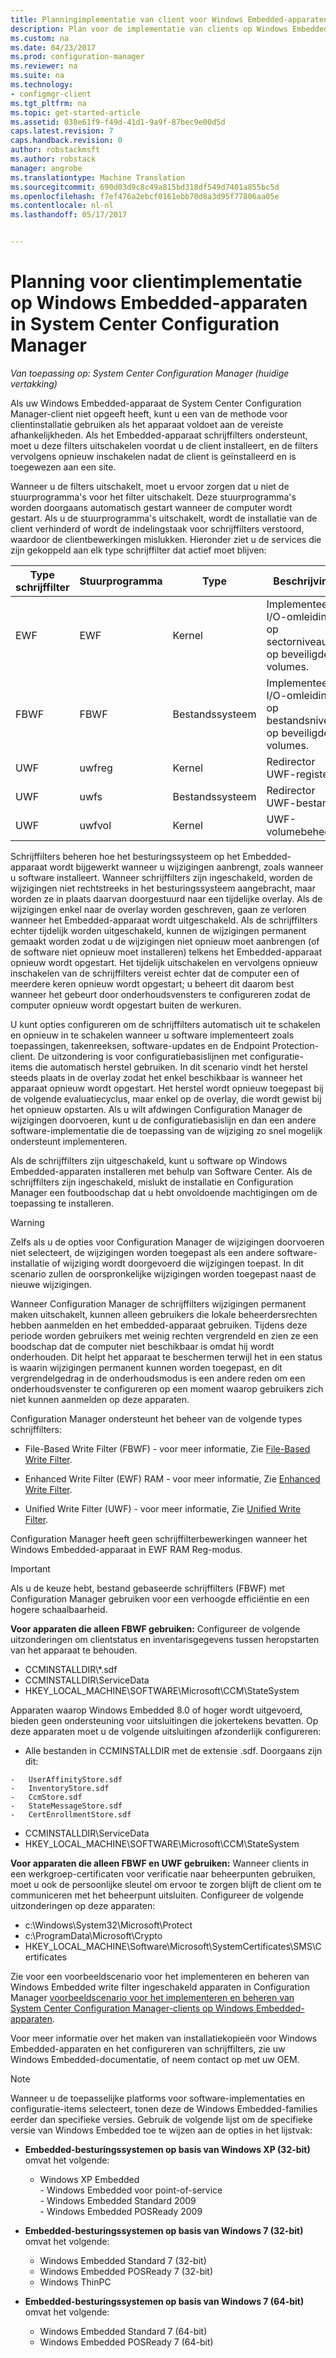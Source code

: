 ```yaml
---
title: Planningimplementatie van client voor Windows Embedded-apparaten | Microsoft-documenten
description: Plan voor de implementatie van clients op Windows Embedded-apparaten in System Center Configuration Manager.
ms.custom: na
ms.date: 04/23/2017
ms.prod: configuration-manager
ms.reviewer: na
ms.suite: na
ms.technology:
- configmgr-client
ms.tgt_pltfrm: na
ms.topic: get-started-article
ms.assetid: 038e61f9-f49d-41d1-9a9f-87bec9e00d5d
caps.latest.revision: 7
caps.handback.revision: 0
author: robstackmsft
ms.author: robstack
manager: angrobe
ms.translationtype: Machine Translation
ms.sourcegitcommit: 690d03d9c8c49a815bd318df549d7401a855bc5d
ms.openlocfilehash: f7ef476a2ebcf0161ebb70d8a3d95f77806aa05e
ms.contentlocale: nl-nl
ms.lasthandoff: 05/17/2017


---
```

# <a name="planning-for-client-deployment-to-windows-embedded-devices-in-system-center-configuration-manager"></a>Planning voor clientimplementatie op Windows Embedded-apparaten in System Center Configuration Manager

*Van toepassing op: System Center Configuration Manager (huidige vertakking)*

<a name="BKMK_DeployClientEmbedded"></a>Als uw Windows Embedded-apparaat de System Center Configuration Manager-client niet opgeeft heeft, kunt u een van de methode voor clientinstallatie gebruiken als het apparaat voldoet aan de vereiste afhankelijkheden. Als het Embedded-apparaat schrijffilters ondersteunt, moet u deze filters uitschakelen voordat u de client installeert, en de filters vervolgens opnieuw inschakelen nadat de client is geïnstalleerd en is toegewezen aan een site.  

 Wanneer u de filters uitschakelt, moet u ervoor zorgen dat u niet de stuurprogramma's voor het filter uitschakelt. Deze stuurprogramma's worden doorgaans automatisch gestart wanneer de computer wordt gestart. Als u de stuurprogramma's uitschakelt, wordt de installatie van de client verhinderd of wordt de indelingstaak voor schrijffilters verstoord, waardoor de clientbewerkingen mislukken. Hieronder ziet u de services die zijn gekoppeld aan elk type schrijffilter dat actief moet blijven:  

|Type schrijffilter|Stuurprogramma|Type|Beschrijving|  
|-----------------------|------------|----------|-----------------|  
|EWF|EWF|Kernel|Implementeert I/O-omleiding op sectorniveau op beveiligde volumes.|  
|FBWF|FBWF|Bestandssysteem|Implementeert I/O-omleiding op bestandsniveau op beveiligde volumes.|  
|UWF|uwfreg|Kernel|Redirector UWF-register|  
|UWF|uwfs|Bestandssysteem|Redirector UWF-bestand|  
|UWF|uwfvol|Kernel|UWF-volumebeheer|  

 Schrijffilters beheren hoe het besturingssysteem op het Embedded-apparaat wordt bijgewerkt wanneer u wijzigingen aanbrengt, zoals wanneer u software installeert. Wanneer schrijffilters zijn ingeschakeld, worden de wijzigingen niet rechtstreeks in het besturingssysteem aangebracht, maar worden ze in plaats daarvan doorgestuurd naar een tijdelijke overlay. Als de wijzigingen enkel naar de overlay worden geschreven, gaan ze verloren wanneer het Embedded-apparaat wordt uitgeschakeld. Als de schrijffilters echter tijdelijk worden uitgeschakeld, kunnen de wijzigingen permanent gemaakt worden zodat u de wijzigingen niet opnieuw moet aanbrengen (of de software niet opnieuw moet installeren) telkens het Embedded-apparaat opnieuw wordt opgestart. Het tijdelijk uitschakelen en vervolgens opnieuw inschakelen van de schrijffilters vereist echter dat de computer een of meerdere keren opnieuw wordt opgestart; u beheert dit daarom best wanneer het gebeurt door onderhoudsvensters te configureren zodat de computer opnieuw wordt opgestart buiten de werkuren.  

 U kunt opties configureren om de schrijffilters automatisch uit te schakelen en opnieuw in te schakelen wanneer u software implementeert zoals toepassingen, takenreeksen, software-updates en de Endpoint Protection-client. De uitzondering is voor configuratiebasislijnen met configuratie-items die automatisch herstel gebruiken. In dit scenario vindt het herstel steeds plaats in de overlay zodat het enkel beschikbaar is wanneer het apparaat opnieuw wordt opgestart. Het herstel wordt opnieuw toegepast bij de volgende evaluatiecyclus, maar enkel op de overlay, die wordt gewist bij het opnieuw opstarten. Als u wilt afdwingen Configuration Manager de wijzigingen doorvoeren, kunt u de configuratiebasislijn en dan een andere software-implementatie die de toepassing van de wijziging zo snel mogelijk ondersteunt implementeren.  

 Als de schrijffilters zijn uitgeschakeld, kunt u software op Windows Embedded-apparaten installeren met behulp van Software Center. Als de schrijffilters zijn ingeschakeld, mislukt de installatie en Configuration Manager een foutboodschap dat u hebt onvoldoende machtigingen om de toepassing te installeren.  

> [!WARNING]  
>  Zelfs als u de opties voor Configuration Manager de wijzigingen doorvoeren niet selecteert, de wijzigingen worden toegepast als een andere software-installatie of wijziging wordt doorgevoerd die wijzigingen toepast. In dit scenario zullen de oorspronkelijke wijzigingen worden toegepast naast de nieuwe wijzigingen.  

 Wanneer Configuration Manager de schrijffilters wijzigingen permanent maken uitschakelt, kunnen alleen gebruikers die lokale beheerdersrechten hebben aanmelden en het embedded-apparaat gebruiken. Tijdens deze periode worden gebruikers met weinig rechten vergrendeld en zien ze een boodschap dat de computer niet beschikbaar is omdat hij wordt onderhouden. Dit helpt het apparaat te beschermen terwijl het in een status is waarin wijzigingen permanent kunnen worden toegepast, en dit vergrendelgedrag in de onderhoudsmodus is een andere reden om een onderhoudsvenster te configureren op een moment waarop gebruikers zich niet kunnen aanmelden op deze apparaten.  

 Configuration Manager ondersteunt het beheer van de volgende types schrijffilters:  

-   File-Based Write Filter (FBWF) - voor meer informatie, Zie [File-Based Write Filter](http://go.microsoft.com/fwlink/?LinkID=204717).  

-   Enhanced Write Filter (EWF) RAM - voor meer informatie, Zie [Enhanced Write Filter](http://go.microsoft.com/fwlink/?LinkId=204718).  

-   Unified Write Filter (UWF) - voor meer informatie, Zie [Unified Write Filter](http://go.microsoft.com/fwlink/?LinkId=309236).  

 Configuration Manager heeft geen schrijffilterbewerkingen wanneer het Windows Embedded-apparaat in EWF RAM Reg-modus.  

> [!IMPORTANT]  
>  Als u de keuze hebt, bestand gebaseerde schrijffilters (FBWF) met Configuration Manager gebruiken voor een verhoogde efficiëntie en een hogere schaalbaarheid.
>
> **Voor apparaten die alleen FBWF gebruiken:** Configureer de volgende uitzonderingen om clientstatus en inventarisgegevens tussen heropstarten van het apparaat te behouden.  
>   
>  -   CCMINSTALLDIR\\*.sdf  
> -   CCMINSTALLDIR\ServiceData  
> -   HKEY_LOCAL_MACHINE\SOFTWARE\Microsoft\CCM\StateSystem  
>   
>  Apparaten waarop Windows Embedded 8.0 of hoger wordt uitgevoerd, bieden geen ondersteuning voor uitsluitingen die jokertekens bevatten. Op deze apparaten moet u de volgende uitsluitingen afzonderlijk configureren:  
>   
>  -   Alle bestanden in CCMINSTALLDIR met de extensie .sdf. Doorgaans zijn dit:  
>   
>     -   UserAffinityStore.sdf  
>     -   InventoryStore.sdf  
>     -   CcmStore.sdf  
>     -   StateMessageStore.sdf  
>     -   CertEnrollmentStore.sdf  
> -   CCMINSTALLDIR\ServiceData  
> -   HKEY_LOCAL_MACHINE\SOFTWARE\Microsoft\CCM\StateSystem  
>   
> **Voor apparaten die alleen FBWF en UWF gebruiken:** Wanneer clients in een werkgroep-certificaten voor verificatie naar beheerpunten gebruiken, moet u ook de persoonlijke sleutel om ervoor te zorgen blijft de client om te communiceren met het beheerpunt uitsluiten. Configureer de volgende uitzonderingen op deze apparaten:  
>   
>  -   c:\Windows\System32\Microsoft\Protect  
> -   c:\ProgramData\Microsoft\Crypto  
> -   HKEY_LOCAL_MACHINE\Software\Microsoft\SystemCertificates\SMS\Certificates  

 Zie voor een voorbeeldscenario voor het implementeren en beheren van Windows Embedded write filter ingeschakeld apparaten in Configuration Manager [voorbeeldscenario voor het implementeren en beheren van System Center Configuration Manager-clients op Windows Embedded-apparaten](../../../../core/clients/deploy/example-scenario-for-deploying-and-managing-clients-on-windows-embedded-devices.md).  

 Voor meer informatie over het maken van installatiekopieën voor Windows Embedded-apparaten en het configureren van schrijffilters, zie uw Windows Embedded-documentatie, of neem contact op met uw OEM.  

> [!NOTE]  
>  Wanneer u de toepasselijke platforms voor software-implementaties en configuratie-items selecteert, tonen deze de Windows Embedded-families eerder dan specifieke versies. Gebruik de volgende lijst om de specifieke versie van Windows Embedded toe te wijzen aan de opties in het lijstvak:  
>   
>  -   **Embedded-besturingssystemen op basis van Windows XP (32-bit)** omvat het volgende:  
>   
>      -   Windows XP Embedded  
>     -   Windows Embedded voor point-of-service  
>     -   Windows Embedded Standard 2009  
>     -   Windows Embedded POSReady 2009  
> -   **Embedded-besturingssystemen op basis van Windows 7 (32-bit)** omvat het volgende:  
>   
>      -   Windows Embedded Standard 7 (32-bit)  
>     -   Windows Embedded POSReady 7 (32-bit)  
>     -   Windows ThinPC  
> -   **Embedded-besturingssystemen op basis van Windows 7 (64-bit)** omvat het volgende:  
>   
>      -   Windows Embedded Standard 7 (64-bit)  
>     -   Windows Embedded POSReady 7 (64-bit)

